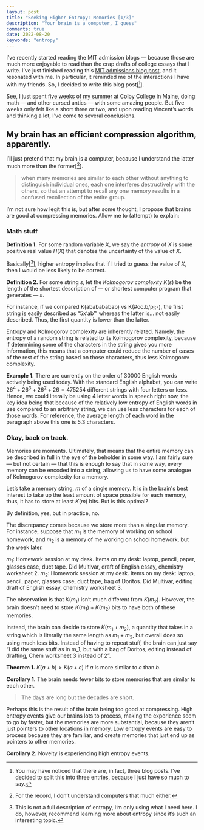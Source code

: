 ```yaml
---
layout: post
title: "Seeking Higher Entropy: Memories [1/3]"
description: "Your brain is a computer, I guess"
comments: true
date: 2022-08-20
keywords: "entropy"
---
```

  
I’ve recently started reading the MIT admission blogs — because those are much more enjoyable to read than the crap drafts of college essays that I write. I’ve just finished reading this [MIT admissions blog post](https://mitadmissions.org/blogs/entry/novelty/), and it resonated with me. In particular, it reminded me of the interactions I have with my friends. So, I decided to write this blog post[[^1]].

See, I just spent [five weeks of my summer](https://www.mathcamp.org/) at Colby College in Maine, doing math — and other cursed antics — with some amazing people. But five weeks only felt like a short three or two, and upon reading Vincent’s words and thinking a lot, I've come to several conclusions.  

## My brain has an efficient compression algorithm, apparently. 

I’ll just pretend that my brain is a computer, because I understand the latter much more than the former[[^2]].

> when many memories are similar to each other without anything to distinguish individual ones, each one interferes destructively with the others, so that an attempt to recall any one memory results in a confused recollection of the entire group.

I’m not sure how legit this is, but after some thought, I propose that brains are good at compressing memories. Allow me to (attempt) to explain:

### Math stuff

**Definition 1.** For some random variable $X$, we say the *entropy* of $X$ is some positive real value $H(X)$ that denotes the uncertainty of the value of $X$. 

Basically[[^3]], higher entropy implies that if I tried to guess the value of $X$, then I would be less likely to be correct.

**Definition 2.** For some string $s$, let the *Kolmogorov complexity* $K(s)$ be the length of the shortest description of — or shortest computer program that generates — $s$.

For instance, if we compared K(ababababab) vs K(#oc.b/pj;-), the first string is easily described as “5x‘ab’” whereas the latter is… not easily described. Thus, the first quantity is lower than the latter. 

Entropy and Kolmogorov complexity are inherently related. Namely, the entropy of a random string is related to its Kolmogorov complexity, because if determining some of the characters in the string gives you more information, this means that a computer could reduce the number of cases of the rest of the string based on those characters, thus less Kolmogorov complexity. 

**Example 1.** There are currently on the order of 30000 English words actively being used today. With the standard English alphabet, you can write $26^4 + 26^3 + 26^2 + 26 = 475254$ different strings with four letters or less. Hence, we could literally be using 4 letter words in speech right now, the key idea being that because of the relatively low entropy of English words in use compared to an arbitrary string, we can use less characters for each of those words. For reference, the average length of each word in the paragraph above this one is 5.3 characters. 

### Okay, back on track.

Memories are moments. Ultimately, that means that the entire memory can be described in full in the eye of the beholder in some way. I am fairly sure — but not certain — that this is enough to say that in some way, every memory can be encoded into a string, allowing us to have some analogue of Kolmogorov complexity for a memory. 

Let’s take a memory string, $m$ of a single memory. It is in the brain's best interest to take up the least amount of space possible for each memory, thus, it has to store at least $K(m)$ bits. But is this optimal?

By definition, yes, but in practice, no. 

The discrepancy comes because we store more than a singular memory. For instance, suppose that $m_1$ is the memory of working on school homework, and $m_2$ is a memory of me working on school homework, but the week later. 

$m_1$: Homework session at my desk. Items on my desk: laptop, pencil, paper, glasses case, duct tape. Did Multivar, draft of English essay, chemistry worksheet 2. 
$m_2$: Homework session at my desk. Items on my desk: laptop, pencil, paper, glasses case, duct tape, bag of Doritos. Did Multivar, editing draft of English essay, chemistry worksheet 3. 

The observation is that $K(m_1)$ isn’t much different from $K(m_2)$. However, the brain doesn’t need to store $K(m_1) + K(m_2)$ bits to have both of these memories. 

Instead, the brain can decide to store $K(m_1 + m_2)$, a quantity that takes in a string which is literally the same length as $m_1 + m_2$, but overall does so using much less bits. Instead of having to repeat stuff, the brain can just say “I did the same stuff as in m_1, but with a bag of Doritos, editing instead of drafting, Chem worksheet 3 instead of 2”. 
	
**Theorem 1.** $K(a + b) > K(a+c)$ if $a$ is more similar to $c$ than $b$. 

**Corollary 1.** The brain needs fewer bits to store memories that are similar to each other.

> The days are long but the decades are short. 

Perhaps this is the result of the brain being too good at compressing. High entropy events give our brains lots to process, making the experience seem to go by faster, but the memories are more substantial, because they aren’t just pointers to other locations in memory. Low entropy events are easy to process because they are familiar, and create memories that just end up as pointers to other memories.

**Corollary 2.** Novelty is experiencing high entropy events. 

[^1]: You may have noticed that there are, in fact, three blog posts. I’ve decided to split this into three entries, because I just have so much to say.
[^2]: For the record, I don’t understand computers that much either. 
[^3]: This is not a full description of entropy, I’m only using what I need here. I do, however, recommend learning more about entropy since it’s such an interesting topic. 
